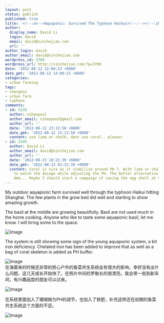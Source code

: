 ```yaml
---
layout: post
status: publish
published: true
title: '<!--:en-->Aquaponic: Survived The Typhoon Haikui<!--:--><!--:zh-->鱼菜共生：海葵过后<!--:-->'
author:
  display_name: David Li
  login: david
  email: david@xinchejian.com
  url: ''
author_login: david
author_email: david@xinchejian.com
wordpress_id: 3709
wordpress_url: http://xinchejian.com/?p=3709
date: '2012-08-12 22:00:23 +0800'
date_gmt: '2012-08-12 14:00:23 +0800'
categories:
- urban farming
tags:
- shanghai
- urban farm
- typhoon
comments:
- id: 5235
  author: nihaopaul
  author_email: nihaopaul@gmail.com
  author_url: ''
  date: '2012-08-12 23:13:58 +0800'
  date_gmt: '2012-08-12 15:13:58 +0800'
  content: use lime or chalk, dont use coral.. please!
- id: 5245
  author: David Li
  author_email: david@xinchejian.com
  author_url: ''
  date: '2012-08-13 10:22:39 +0800'
  date_gmt: '2012-08-13 02:22:39 +0800'
  content: Coral is nice as it stabilize around PH 7. With lime or chalk, it's necessary
    to watch the dosage while adjusting the PH. The better alternative is egg shell.
    Hmm... Maybe I should start a campaign of saving the egg shell at the space?
---
```

<p><!--:en-->My outdoor aquaponic farm survived well through the typhoon Haikui hitting Shanghai. The few plants in the grow bed did well and starting to show amazing growth. </p>
<p>The basil at the middle are growing beautifully. Basil are not used much in the home cooking. Anyone who like to taste some aquaponic basil, let me know. I will bring some to the space.</p>
<p><img style="display:block; margin-left:auto; margin-right:auto;" src="http:&#47;&#47;xinchejian.com&#47;wp-content&#47;uploads&#47;2012&#47;08&#47;image.jpg" alt="Image" title="image.jpg" border="0"&#47;></p>
<p>The system is still showing some sign of the young aquaponic system, a bit iron deficiency. Chelated iron has been added to improve that as well as a bag of coral skeleton is added as PH buffer. </p>
<p><img style="display:block; margin-left:auto; margin-right:auto;" src="http:&#47;&#47;xinchejian.com&#47;wp-content&#47;uploads&#47;2012&#47;08&#47;image2.jpg" alt="Image" title="image.jpg" border="0"&#47;><!--:--><!--:zh-->在海葵来的时候还非常的担心户外的鱼菜共生系统会有很大的影响，幸好没有出什么问题，这几天成长开始快了。在照片中间的罗勒长的很漂亮。我会带一些到新车间，有兴趣品尝的朋友可以过来。</p>
<p><img style="display:block; margin-left:auto; margin-right:auto;" src="http:&#47;&#47;xinchejian.com&#47;wp-content&#47;uploads&#47;2012&#47;08&#47;image.jpg" alt="Image" title="image.jpg" border="0"&#47;></p>
<p>在系统里面加入了珊瑚做为PH的调节，也加入了铁肥，补充这样还在初期的鱼菜共生系统这个方面的不足。</p>
<p><img style="display:block; margin-left:auto; margin-right:auto;" src="http:&#47;&#47;xinchejian.com&#47;wp-content&#47;uploads&#47;2012&#47;08&#47;image2.jpg" alt="Image" title="image.jpg" border="0"&#47;><!--:--></p>
